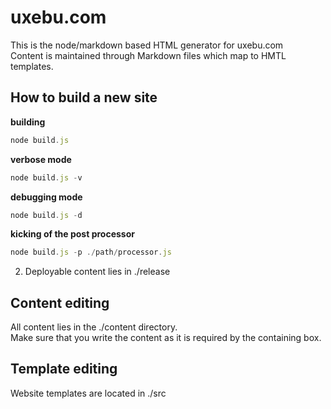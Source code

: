 uxebu.com
=========

This is the node/markdown based HTML generator for uxebu.com  
Content is maintained through Markdown files which map to HMTL templates.

How to build a new site
-----------------------

**building**

```javascript
node build.js
```

**verbose mode**

```javascript
node build.js -v
```


**debugging mode**

```javascript
node build.js -d
```

**kicking of the post processor**

```javascript
node build.js -p ./path/processor.js
```

2. Deployable content lies in ./release

Content editing
---------------

All content lies in the ./content directory.  
Make sure that you write the content as it is required by the containing box.

Template editing
----------------

Website templates are located in ./src
